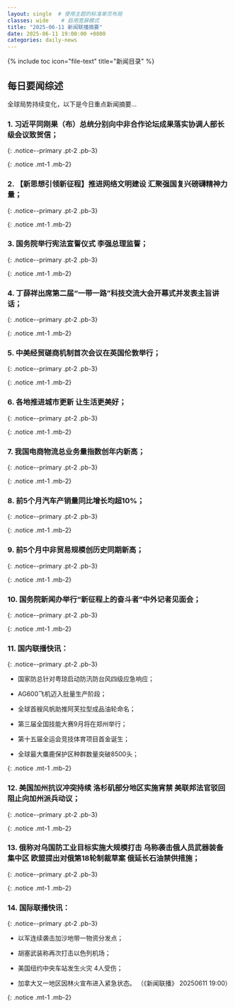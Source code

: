 ```yaml
---
layout: single  # 使用主题的标准单页布局
classes: wide    # 启用宽屏模式
title: "2025-06-11 新闻联播摘要"
date: 2025-06-11 19:00:00 +0800
categories: daily-news
---
```


{% include toc icon="file-text" title="新闻目录" %}
   
## 每日要闻综述

全球局势持续变化，以下是今日重点新闻摘要...

### 1. 习近平同刚果（布）总统分别向中非合作论坛成果落实协调人部长级会议致贺信； 

{: .notice--primary .pt-2 .pb-3}

{: .notice .mt-1 .mb-2}

### 2. 【新思想引领新征程】推进网络文明建设 汇聚强国复兴磅礴精神力量； 

{: .notice--primary .pt-2 .pb-3}

{: .notice .mt-1 .mb-2}

### 3. 国务院举行宪法宣誓仪式 李强总理监誓； 

{: .notice--primary .pt-2 .pb-3}

{: .notice .mt-1 .mb-2}

### 4. 丁薛祥出席第二届“一带一路”科技交流大会开幕式并发表主旨讲话； 

{: .notice--primary .pt-2 .pb-3}

{: .notice .mt-1 .mb-2}

### 5. 中美经贸磋商机制首次会议在英国伦敦举行； 

{: .notice--primary .pt-2 .pb-3}

{: .notice .mt-1 .mb-2}

### 6. 各地推进城市更新 让生活更美好； 

{: .notice--primary .pt-2 .pb-3}

{: .notice .mt-1 .mb-2}

### 7. 我国电商物流总业务量指数创年内新高； 

{: .notice--primary .pt-2 .pb-3}

{: .notice .mt-1 .mb-2}

### 8. 前5个月汽车产销量同比增长均超10%； 

{: .notice--primary .pt-2 .pb-3}

{: .notice .mt-1 .mb-2}

### 9. 前5个月中非贸易规模创历史同期新高； 

{: .notice--primary .pt-2 .pb-3}

{: .notice .mt-1 .mb-2}

### 10. 国务院新闻办举行“新征程上的奋斗者”中外记者见面会； 

{: .notice--primary .pt-2 .pb-3}

{: .notice .mt-1 .mb-2}

### 11. 国内联播快讯： 

{: .notice--primary .pt-2 .pb-3}

- 国家防总针对粤琼启动防汛防台风四级应急响应；

- AG600飞机迈入批量生产阶段；

- 全球首艘风帆助推阿芙拉型成品油轮命名；

- 第三届全国技能大赛9月将在郑州举行；

- 第十五届全运会竞技体育项目首金诞生；

- 全球最大麋鹿保护区种群数量突破8500头；

{: .notice .mt-1 .mb-2}

### 12. 美国加州抗议冲突持续 洛杉矶部分地区实施宵禁 美联邦法官驳回阻止向加州派兵动议； 

{: .notice--primary .pt-2 .pb-3}

{: .notice .mt-1 .mb-2}

### 13. 俄称对乌国防工业目标实施大规模打击 乌称袭击俄人员武器装备集中区 欧盟提出对俄第18轮制裁草案 俄延长石油禁供措施； 

{: .notice--primary .pt-2 .pb-3}

{: .notice .mt-1 .mb-2}

### 14. 国际联播快讯： 

{: .notice--primary .pt-2 .pb-3}

- 以军连续袭击加沙地带一物资分发点；

- 胡塞武装称再次打击以色列机场；

- 美国纽约中央车站发生火灾 4人受伤；

- 加拿大又一地区因林火宣布进入紧急状态。 （《新闻联播》 20250611 19:00）

{: .notice .mt-1 .mb-2}